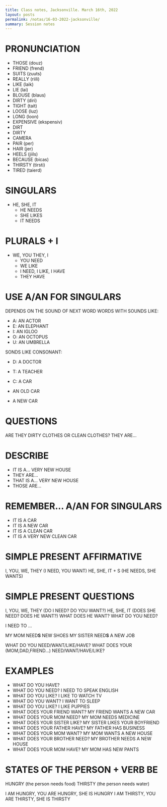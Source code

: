 ```yaml
---
title: Class notes, Jacksonville. March 16th, 2022
layout: posts
permalink: /notas/16-03-2022-jacksonville/
summary: Session notes
---
```


# PRONUNCIATION

- THOSE (douz)
- FRIEND (frend)
- SUITS (zuuts)
- REALLY (riili)
- LIKE (laik)
- LIE (lai)
- BLOUSE (blaus)
- DIRTY (diri)
- TIGHT (tait)
- LOOSE (luz)
- LONG (loon)
- EXPENSIVE (ekspensiv)
- DIRT
- DIRTY
- CAMERA
- PAIR (per)
- HAIR (jer)
- HEELS (jiils)
- BECAUSE (bicas)
- THIRSTY (tirsti)
- TIRED (taierd)

# SINGULARS		
- HE, SHE, IT
	- HE NEEDS
	- SHE LIKES
	- IT NEEDS

# PLURALS + I
- WE, YOU THEY, I
	- YOU NEED
	- WE LIKE
	- I NEED, I LIKE, I HAVE
	- THEY HAVE

# USE A/AN FOR SINGULARS
DEPENDS ON THE SOUND OF NEXT WORD WORDS WITH SOUNDS LIKE:
- A: AN ACTOR
- E: AN ELEPHANT
- I: AN IGLOO
- O: AN OCTOPUS
- U: AN UMBRELLA

SONDS LIKE CONSONANT:
- D: A DOCTOR
- T: A TEACHER
- C: A CAR

- AN OLD CAR
- A NEW CAR

# QUESTIONS
ARE THEY DIRTY CLOTHES OR CLEAN CLOTHES?
THEY ARE...

# DESCRIBE
- IT IS A... VERY NEW HOUSE
- THEY ARE...
- THAT IS A... VERY NEW HOUSE
- THOSE ARE...

# REMEMBER... A/AN FOR SINGULARS
- IT IS A CAR
- IT IS A NEW CAR
- IT IS A CLEAN CAR
- IT IS A VERY NEW CLEAN CAR

# SIMPLE PRESENT AFFIRMATIVE
I, YOU, WE, THEY (I NEED, YOU WANT)
HE, SHE, IT + S (HE NEEDS, SHE WANTS)

# SIMPLE PRESENT QUESTIONS
I, YOU, WE, THEY (DO I NEED? DO YOU WANT?)
HE, SHE, IT (DOES SHE NEED? DOES HE WANT?)
WHAT DOES HE WANT? WHAT DO YOU NEED?

I NEED TO ...

MY MOM NEED**S** NEW SHOES
MY SISTER NEED**S** A NEW JOB

WHAT DO YOU  NEED/WANT/LIKE/HAVE?
WHAT DOES YOUR (MOM,DAD,FRIEND...) NEED/WANT/HAVE/LIKE?

# EXAMPLES

- WHAT DO YOU HAVE?
- WHAT DO YOU NEED? I NEED TO SPEAK ENGLISH
- WHAT DO YOU LIKE? I LIKE TO WATCH TV
- WHAT DO YOU WANT? I WANT TO SLEEP
- WHAT DO YOU LIKE? I LIKE PUPPIES
- WHAT DOES YOUR FRIEND WANT? MY FRIEND WANTS A NEW CAR
- WHAT DOES YOUR MOM NEED? MY MOM NEEDS MEDICINE
- WHAT DOES YOUR SISTER LIKE? MY SISTER LIKES YOUR BOYFRIEND
- WHAT DOES YOUR FATHER HAVE? MY FATHER HAS BUSINESS
- WHAT DOES YOUR MOM WANT? MY MOM WANTS A NEW HOUSE
- WHAT DOES YOUR BROTHER NEED? MY BROTHER NEEDS A NEW HOUSE
- WHAT DOES YOUR MOM HAVE? MY MOM HAS NEW PANTS

# STATES OF THE PERSON + VERB **BE**
HUNGRY (the person needs food)
THIRSTY (the person needs water)

I AM HUNGRY, YOU ARE HUNGRY, SHE IS HUNGRY
I AM THIRSTY, YOU ARE THIRSTY, SHE IS THIRSTY
